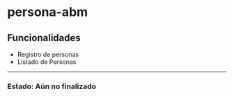 # persona-abm

## Funcionalidades
+ Registro de personas
+ Listado de Personas
-----------------------
### Estado: Aún no finalizado

